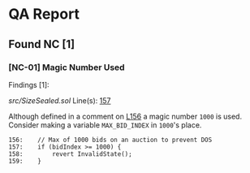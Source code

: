 # QA Report
## Found NC [1]

### [NC-01] Magic Number Used

Findings [1]:

*src/SizeSealed.sol*
Line(s): [157](https://github.com/code-423n4/2022-11-size/blob/main/src/SizeSealed.sol#L157)

Although defined in a comment on [L156](https://github.com/code-423n4/2022-11-size/blob/main/src/SizeSealed.sol#L156) a magic number `1000` is used. Consider making a variable `MAX_BID_INDEX` in `1000`'s place.

```solidity
156:	// Max of 1000 bids on an auction to prevent DOS
157:	if (bidIndex >= 1000) {
158:		revert InvalidState();
159:	}
```